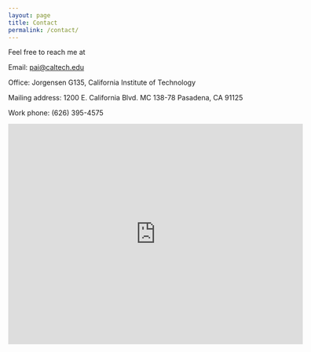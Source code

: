 ```yaml
---
layout: page
title: Contact
permalink: /contact/
---
```


Feel free to reach me at

Email: [pai@caltech.edu](mailto:pai@caltech.edu)

Office: Jorgensen G135, California Institute of Technology

Mailing address:
1200 E. California Blvd.
MC 138-78
Pasadena, CA
91125

Work phone: (626) 395-4575

<iframe src="https://www.google.com/maps/embed?pb=!1m18!1m12!1m3!1d3302.2865172918555!2d-118.12670218428431!3d34.13901118058258!2m3!1f0!2f0!3f0!3m2!1i1024!2i768!4f13.1!3m3!1m2!1s0x80c2c357fed9d1f5%3A0xbc03278b70ccf773!2s1200+E+California+Blvd%2C+Pasadena%2C+CA+91125!5e0!3m2!1sen!2sus!4v1555885175363!5m2!1sen!2sus" width="600" height="450" frameborder="0" style="border:0" allowfullscreen></iframe>
